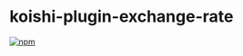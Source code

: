 # koishi-plugin-exchange-rate

[![npm](https://img.shields.io/npm/v/koishi-plugin-exchange-rate?style=flat-square)](https://www.npmjs.com/package/koishi-plugin-exchange-rate)


